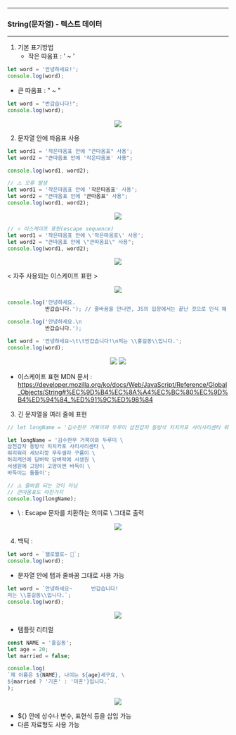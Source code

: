 -----
### String(문자열) - 텍스트 데이터
-----
1. 기본 표기방법
   - 작은 따옴표 : ' ~ '
```js
let word = '안녕하세요!';
console.log(word);
```

   - 큰 따옴표 : " ~ "
```js
let word = "반갑습니다!";
console.log(word);
```
<div align="center">
<img src="https://github.com/sooyounghan/Web/assets/34672301/a7996cf8-7027-4d59-aebe-1e1cc5f57d51">
</div>

2. 문자열 안에 따옴표 사용
```js
let word1 = '작은따옴표 안에 "큰따옴표" 사용';
let word2 = "큰따옴표 안에 '작은따옴표' 사용";

console.log(word1, word2);
```

```js
// ⚠️ 오류 발생
let word1 = '작은따옴표 안에 '작은따옴표' 사용';
let word2 = "큰따옴표 안에 "큰따옴표" 사용";
console.log(word1, word2);
```
<div align="center">
<img src="https://github.com/sooyounghan/Web/assets/34672301/0d33bdde-7f5e-4548-97cd-72333896c153">
</div>

```js
// ⭐️ 이스케이프 표현(escape sequence)
let word1 = '작은따옴표 안에 \'작은따옴표\' 사용';
let word2 = "큰따옴표 안에 \"큰따옴표\" 사용";
console.log(word1, word2);
```
<div align="center">
<img src="https://github.com/sooyounghan/Web/assets/34672301/8b636b49-1615-4c5a-926b-8e14c83b7717">
</div>

< 자주 사용되는 이스케이프 표현 >
<div align="center">
<img src="https://github.com/sooyounghan/Web/assets/34672301/ff280b99-3270-4612-ae6f-62a01501fb97">
</div>

```js
console.log('안녕하세요.
            반갑습니다.'); // 줄바꿈을 만나면, JS의 입장에서는 끝난 것으로 인식 해 오류 발생

console.log('안녕하세요.\n
            반갑습니다.');

let word = '안녕하세요~\t\t반갑습니다!\n저는 \\홍길동\\입니다.';
console.log(word);
```
<div align="center">
<img src="https://github.com/sooyounghan/Web/assets/34672301/32e7a036-9bb9-4583-b5b3-58cc680bfe50">
<img src="https://github.com/sooyounghan/Web/assets/34672301/13c84349-df8b-40d7-b3be-7d4ea33f9f49">
</div>

  - 이스케이프 표현 MDN 문서 : https://developer.mozilla.org/ko/docs/Web/JavaScript/Reference/Global_Objects/String#%EC%9D%B4%EC%8A%A4%EC%BC%80%EC%9D%B4%ED%94%84_%ED%91%9C%ED%98%84

3. 긴 문자열을 여러 줄에 표현
```js
// let longName = '김수한무 거북이와 두루미 삼천갑자 동방삭 치치카포 사리사리센타 워리워리 세브리깡 무두셀라 구름이 허리케인에 담벼락 담벼락에 서생원 서생원에 고양이 고양이엔 바둑이 바둑이는 돌돌이';

let longName = '김수한무 거북이와 두루미 \
삼천갑자 동방삭 치치카포 사리사리센타 \
워리워리 세브리깡 무두셀라 구름이 \
허리케인에 담벼락 담벼락에 서생원 \
서생원에 고양이 고양이엔 바둑이 \
바둑이는 돌돌이';

// ⚠️ 줄바뀜 되는 것이 아님
// 큰따옴표도 마찬가지
console.log(longName);
```
   - \ : Escape 문자를 치환하는 의미로 \ 그대로 출력
<div align="center">
<img src="https://github.com/sooyounghan/Web/assets/34672301/7900f7d5-e538-4c8e-b5d6-0d5e7be66b11">
</div>

4. 백틱 :
```js
let word = `헬로헬로~ 🤩`;
console.log(word);
```
  - 문자열 안에 탭과 줄바꿈 그대로 사용 가능
```js
let word = `안녕하세요~		반갑습니다!
저는 \\홍길동\\입니다.`;
console.log(word);
```
<div align="center">
<img src="https://github.com/sooyounghan/Web/assets/34672301/3cadc936-7052-4d50-81c1-9dfeff065397">
</div>

  - 템플릿 리터럴
```js
const NAME = '홍길동';
let age = 20;
let married = false;

console.log(
`제 이름은 ${NAME}, 나이는 ${age}세구요, \
${married ? '기혼' : '미혼'}입니다.`
);
```
<div align="center">
<img src="https://github.com/sooyounghan/Web/assets/34672301/5b7b23ee-c5fc-4c03-ae92-69a45262940e">
</div>

   + ${} 안에 상수나 변수, 표현식 등을 삽입 가능
   + 다른 자료형도 사용 가능
